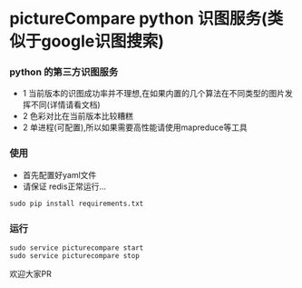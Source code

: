 pictureCompare python 识图服务(类似于google识图搜索)
=============================================

### python 的第三方识图服务

* 1 当前版本的识图成功率并不理想,在如果内置的几个算法在不同类型的图片发挥不同(详情请看文档)
* 2 色彩对比在当前版本比较糟糕
* 2 单进程(可配置),所以如果需要高性能请使用mapreduce等工具


### 使用
* 首先配置好yaml文件 
* 请保证 redis正常运行...

```python
sudo pip install requirements.txt
```

### 运行

```shell
sudo service picturecompare start
sudo service picturecompare stop
```

欢迎大家PR
